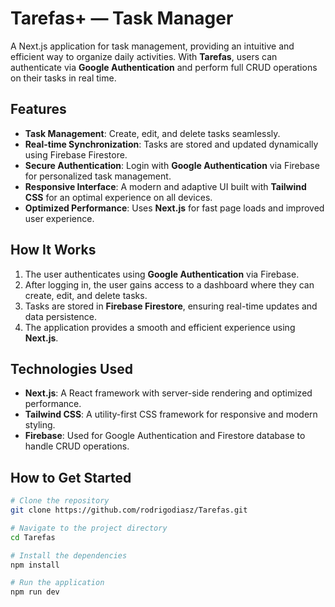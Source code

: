 # Tarefas+ — Task Manager

A Next.js application for task management, providing an intuitive and efficient way to organize daily activities. With **Tarefas**, users can authenticate via **Google Authentication** and perform full CRUD operations on their tasks in real time.

## Features

- **Task Management**: Create, edit, and delete tasks seamlessly.
- **Real-time Synchronization**: Tasks are stored and updated dynamically using Firebase Firestore.
- **Secure Authentication**: Login with **Google Authentication** via Firebase for personalized task management.
- **Responsive Interface**: A modern and adaptive UI built with **Tailwind CSS** for an optimal experience on all devices.
- **Optimized Performance**: Uses **Next.js** for fast page loads and improved user experience.

## How It Works

1. The user authenticates using **Google Authentication** via Firebase.
2. After logging in, the user gains access to a dashboard where they can create, edit, and delete tasks.
3. Tasks are stored in **Firebase Firestore**, ensuring real-time updates and data persistence.
4. The application provides a smooth and efficient experience using **Next.js**.

## Technologies Used

- **Next.js**: A React framework with server-side rendering and optimized performance.
- **Tailwind CSS**: A utility-first CSS framework for responsive and modern styling.
- **Firebase**: Used for Google Authentication and Firestore database to handle CRUD operations.

## How to Get Started

```bash
# Clone the repository
git clone https://github.com/rodrigodiasz/Tarefas.git

# Navigate to the project directory
cd Tarefas

# Install the dependencies
npm install

# Run the application
npm run dev
